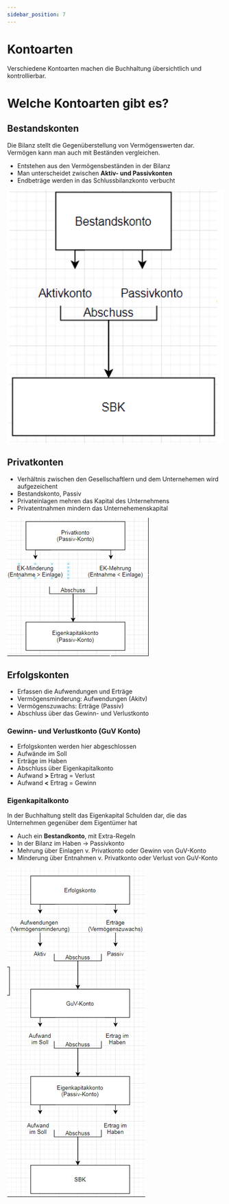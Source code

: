 ```yaml
---
sidebar_position: 7
---
```


# Kontoarten

Verschiedene Kontoarten machen die Buchhaltung übersichtlich und kontrollierbar.

# Welche Kontoarten gibt es?

## Bestandskonten

Die Bilanz stellt die Gegenüberstellung von Vermögenswerten dar. Vermögen kann man auch mit Beständen vergleichen.

- Entstehen aus den Vermögensbeständen in der Bilanz
- Man unterscheidet zwischen **Aktiv- und Passivkonten**
- Endbeträge werden in das Schlussbilanzkonto verbucht

![Bestandskonten image](/img/Bestandskonto.png)

## Privatkonten

- Verhältnis zwischen den Gesellschaftlern und dem Unternehemen wird aufgezeichent
- Bestandskonto, Passiv
- Privateinlagen mehren das Kapital des Unternehmens
- Privatentnahmen mindern das Unternehemenskapital

![Privatkonten image](/img/Privatkonto.png)

## Erfolgskonten

- Erfassen die Aufwendungen und Erträge
- Vermögensminderung: Aufwendungen (Akitv)
- Vermögenszuwachs: Erträge (Passiv)
- Abschluss über das Gewinn- und Verlustkonto

### Gewinn- und Verlustkonto (GuV Konto)

- Erfolgskonten werden hier abgeschlossen
- Aufwände im Soll
- Erträge im Haben
- Abschluss über Eigenkapitalkonto
- Aufwand **>** Ertrag = Verlust
- Aufwand **<** Ertrag = Gewinn

### Eigenkapitalkonto

In der Buchhaltung stellt das Eigenkapital Schulden dar, die das Unternehmen gegenüber dem Eigentümer hat

- Auch ein **Bestandkonto**, mit Extra-Regeln
- In der Bilanz im Haben -> Passivkonto
- Mehrung über Einlagen v. Privatkonto oder Gewinn von GuV-Konto
- Minderung über Entnahmen v. Privatkonto oder Verlust von GuV-Konto

![Erfolgskonto image](/img/Erfolgskonto.png)
